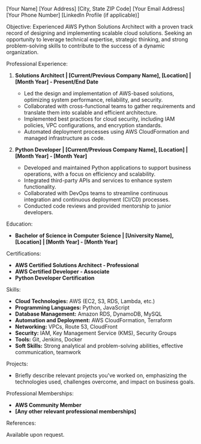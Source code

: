 [Your Name]
[Your Address]
[City, State ZIP Code]
[Your Email Address]
[Your Phone Number]
[LinkedIn Profile (if applicable)]

Objective:
Experienced AWS Python Solutions Architect with a proven track record of designing and implementing scalable cloud solutions. Seeking an opportunity to leverage technical expertise, strategic thinking, and strong problem-solving skills to contribute to the success of a dynamic organization.

Professional Experience:

1. **Solutions Architect | [Current/Previous Company Name], [Location] | [Month Year] - Present/End Date**
   - Led the design and implementation of AWS-based solutions, optimizing system performance, reliability, and security.
   - Collaborated with cross-functional teams to gather requirements and translate them into scalable and efficient architecture.
   - Implemented best practices for cloud security, including IAM policies, VPC configurations, and encryption standards.
   - Automated deployment processes using AWS CloudFormation and managed infrastructure as code.

2. **Python Developer | [Current/Previous Company Name], [Location] | [Month Year] - [Month Year]**
   - Developed and maintained Python applications to support business operations, with a focus on efficiency and scalability.
   - Integrated third-party APIs and services to enhance system functionality.
   - Collaborated with DevOps teams to streamline continuous integration and continuous deployment (CI/CD) processes.
   - Conducted code reviews and provided mentorship to junior developers.

Education:

- **Bachelor of Science in Computer Science | [University Name], [Location] | [Month Year] - [Month Year]**

Certifications:

- **AWS Certified Solutions Architect - Professional**
- **AWS Certified Developer - Associate**
- **Python Developer Certification**

Skills:

- **Cloud Technologies:** AWS (EC2, S3, RDS, Lambda, etc.)
- **Programming Languages:** Python, JavaScript
- **Database Management:** Amazon RDS, DynamoDB, MySQL
- **Automation and Deployment:** AWS CloudFormation, Terraform
- **Networking:** VPCs, Route 53, CloudFront
- **Security:** IAM, Key Management Service (KMS), Security Groups
- **Tools:** Git, Jenkins, Docker
- **Soft Skills:** Strong analytical and problem-solving abilities, effective communication, teamwork

Projects:

- Briefly describe relevant projects you've worked on, emphasizing the technologies used, challenges overcome, and impact on business goals.

Professional Memberships:

- **AWS Community Member**
- **[Any other relevant professional memberships]**

References:

Available upon request.



